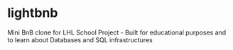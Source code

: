 # lightbnb
Mini BnB clone for LHL School Project - Built for educational purposes and to learn about Databases and SQL infrastructures
